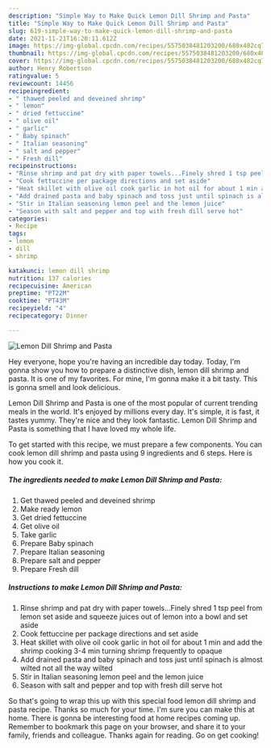 ```yaml
---
description: "Simple Way to Make Quick Lemon Dill Shrimp and Pasta"
title: "Simple Way to Make Quick Lemon Dill Shrimp and Pasta"
slug: 619-simple-way-to-make-quick-lemon-dill-shrimp-and-pasta
date: 2021-11-21T16:20:11.612Z
image: https://img-global.cpcdn.com/recipes/5575038481203200/680x482cq70/lemon-dill-shrimp-and-pasta-recipe-main-photo.jpg
thumbnail: https://img-global.cpcdn.com/recipes/5575038481203200/680x482cq70/lemon-dill-shrimp-and-pasta-recipe-main-photo.jpg
cover: https://img-global.cpcdn.com/recipes/5575038481203200/680x482cq70/lemon-dill-shrimp-and-pasta-recipe-main-photo.jpg
author: Henry Robertson
ratingvalue: 5
reviewcount: 14456
recipeingredient:
- " thawed peeled and deveined shrimp"
- " lemon"
- " dried fettuccine"
- " olive oil"
- " garlic"
- " Baby spinach"
- " Italian seasoning"
- " salt and pepper"
- " Fresh dill"
recipeinstructions:
- "Rinse shrimp and pat dry with paper towels...Finely shred 1 tsp peel from lemon set aside and squeeze juices out of lemon into a bowl and set aside"
- "Cook fettuccine per package directions and set aside"
- "Heat skillet with olive oil cook garlic in hot oil for about 1 min and add the shrimp cooking 3-4 min turning shrimp frequently to opaque"
- "Add drained pasta and baby spinach and toss just until spinach is almost wilted not all the way wilted"
- "Stir in Italian seasoning lemon peel and the lemon juice"
- "Season with salt and pepper and top with fresh dill serve hot"
categories:
- Recipe
tags:
- lemon
- dill
- shrimp

katakunci: lemon dill shrimp 
nutrition: 137 calories
recipecuisine: American
preptime: "PT22M"
cooktime: "PT43M"
recipeyield: "4"
recipecategory: Dinner

---
```



![Lemon Dill Shrimp and Pasta](https://img-global.cpcdn.com/recipes/5575038481203200/680x482cq70/lemon-dill-shrimp-and-pasta-recipe-main-photo.jpg)

Hey everyone, hope you're having an incredible day today. Today, I'm gonna show you how to prepare a distinctive dish, lemon dill shrimp and pasta. It is one of my favorites. For mine, I'm gonna make it a bit tasty. This is gonna smell and look delicious.

Lemon Dill Shrimp and Pasta is one of the most popular of current trending meals in the world. It's enjoyed by millions every day. It's simple, it is fast, it tastes yummy. They're nice and they look fantastic. Lemon Dill Shrimp and Pasta is something that I have loved my whole life.




To get started with this recipe, we must prepare a few components. You can cook lemon dill shrimp and pasta using 9 ingredients and 6 steps. Here is how you cook it.

<!--inarticleads1-->

##### The ingredients needed to make Lemon Dill Shrimp and Pasta:

1. Get  thawed peeled and deveined shrimp
1. Make ready  lemon
1. Get  dried fettuccine
1. Get  olive oil
1. Take  garlic
1. Prepare  Baby spinach
1. Prepare  Italian seasoning
1. Prepare  salt and pepper
1. Prepare  Fresh dill




<!--inarticleads2-->

##### Instructions to make Lemon Dill Shrimp and Pasta:

1. Rinse shrimp and pat dry with paper towels...Finely shred 1 tsp peel from lemon set aside and squeeze juices out of lemon into a bowl and set aside
1. Cook fettuccine per package directions and set aside
1. Heat skillet with olive oil cook garlic in hot oil for about 1 min and add the shrimp cooking 3-4 min turning shrimp frequently to opaque
1. Add drained pasta and baby spinach and toss just until spinach is almost wilted not all the way wilted
1. Stir in Italian seasoning lemon peel and the lemon juice
1. Season with salt and pepper and top with fresh dill serve hot




So that's going to wrap this up with this special food lemon dill shrimp and pasta recipe. Thanks so much for your time. I'm sure you can make this at home. There is gonna be interesting food at home recipes coming up. Remember to bookmark this page on your browser, and share it to your family, friends and colleague. Thanks again for reading. Go on get cooking!
